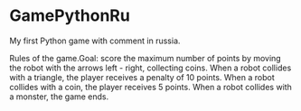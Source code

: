 # GamePythonRu
My first Python game with comment in russia.

Rules of the game.Goal: score the maximum number of points by moving the robot
with the arrows left - right, collecting coins. When a robot collides with a triangle,
the player receives a penalty of 10 points. When a robot collides with a coin, 
the player receives 5 points. When a robot collides with a monster, the game ends.
